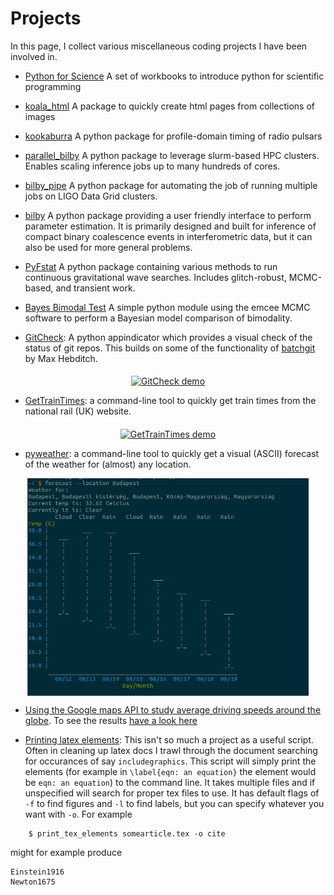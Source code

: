 # Projects

In this page, I collect various miscellaneous coding projects I have been
involved in.

* [Python for Science](https://github.com/GregoryAshton/Python-for-science-programming) A set of workbooks to introduce python for scientific programming

* [koala_html](https://github.com/GregoryAshton/koala_html) A package to quickly create html pages from collections of images

* [kookaburra](https://github.com/GregoryAshton/kookaburra) A python package
for profile-domain timing of radio pulsars

* [parallel_bilby](https://git.ligo.org/lscsoft/parallel_bilby) A python package to leverage slurm-based HPC clusters. Enables scaling inference jobs up to many hundreds of cores.

* [bilby_pipe](https://git.ligo.org/lscsoft/bilby_pipe) A python package for
automating the job of running multiple jobs on LIGO Data Grid clusters.

* [bilby](https://git.ligo.org/lscsoft/bilby) A python package providing a user
  friendly interface to perform parameter estimation. It is primarily designed
and built for inference of compact binary coalescence events in interferometric
data, but it can also be used for more general problems.

* [PyFstat](https://github.com/PyFstat/PyFstat) A python
  package containing various methods to run continuous gravitational wave
  searches. Includes glitch-robust, MCMC-based, and transient work.

* [Bayes Bimodal Test](https://github.com/ga7g08/BayesBimodalTest) A simple
  python module using the emcee MCMC software to perform a Bayesian model
  comparison of bimodality.

* [GitCheck](https://github.com/ga7g08/GitCheck): A python appindicator which
  provides a visual check of the status of git repos. This builds on some of
  the functionality of [batchgit](https://github.com/maxhebditch/batchgit) by
  Max Hebditch.

<div style="text-align:center">
<a href="https://github.com/ga7g08/GitCheck">
<img src="https://raw.githubusercontent.com/ga7g08/CheckGit/master/demo.png"
     alt="GitCheck demo"
     align="middle"
     style="width:450px">
</a>
</div>

* [GetTrainTimes](https://github.com/ga7g08/GetTrainTimes): a command-line
  tool to quickly get train times from the national rail (UK) website.

<div style="text-align:center">
<a href="https://github.com/ga7g08/GetTrainTimes">
<img src="https://raw.githubusercontent.com/ga7g08/GetTrainTimes/master/demo.png"
     alt="GetTrainTimes demo"
     align="middle"
     style="width:450px">
</a>
</div>

* [pyweather](https://github.com/ga7g08/pyweather): a command-line tool to
  quickly get a visual (ASCII) forecast of the weather for (almost) any location.

<div style="text-align:center">
<a href="https://github.com/ga7g08/pyweather">
<img src="https://raw.githubusercontent.com/ga7g08/pyweather/master/Budapest_demo.png"
     alt="pyweather demo"
     align="middle"
     style="width:450px">
</a>
</div>

* [Using the Google maps API to study average driving speeds around the
   globe](https://github.com/ga7g08/GoogleMapsAPI_experiment).
   To see the results [have a look here](https://github.com/ga7g08/GoogleMapsAPI_experiment/blob/master/Results.md)

* [Printing latex elements](https://github.com/ga7g08/Scripts/blob/master/print_tex_elemnts):
  This isn't so much a project as a useful script. Often in cleaning up latex
  docs I trawl through the document searching for occurances of say
  `includegraphics`. This script will simply print the elements (for example
  in `\label{eqn: an equation}` the element would be `eqn: an equation`) to the
  command line. It takes multiple files and if unspecified will search for 
  proper tex files to use. It has default flags of `-f` to find figures and 
  `-l` to find labels, but you can specify whatever you want with `-o`. For
  example

``` 
    $ print_tex_elements somearticle.tex -o cite
```

  might for example produce

    Einstein1916
    Newton1675

